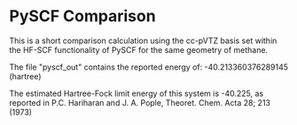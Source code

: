 # PySCF Comparison

This is a short comparison calculation using the cc-pVTZ basis set within the HF-SCF functionality of PySCF for the same geometry of methane.  

The file "pyscf_out" contains the reported energy of: -40.213360376289145 (hartree) 

The estimated Hartree-Fock limit energy of this system is -40.225, as reported in P.C. Hariharan and J. A. Pople, Theoret. Chem. Acta 28; 213 (1973)
